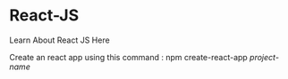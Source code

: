 # React-JS
Learn About React JS Here

Create an react app using this command : npm create-react-app _project-name_

